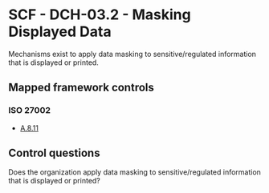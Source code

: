# SCF - DCH-03.2 - Masking Displayed Data
Mechanisms exist to apply data masking to sensitive/regulated information that is displayed or printed. 
## Mapped framework controls
### ISO 27002
- [A.8.11](../iso27002/a-8.md#a811)
  
## Control questions
Does the organization apply data masking to sensitive/regulated information that is displayed or printed? 
  